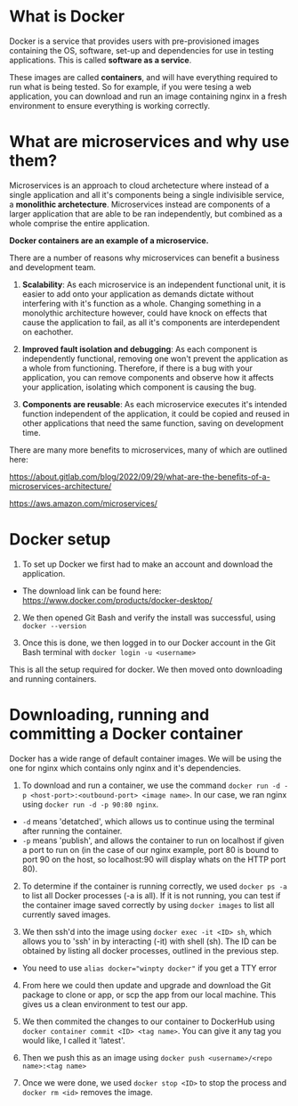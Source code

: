 # What is Docker

Docker is a service that provides users with pre-provisioned images containing the OS, software, set-up and dependencies for use in testing applications. This is called **software as a service**. 

These images are called **containers**, and will have everything required to run what is being tested. So for example, if you were tesing a web application, you can download and run an image containing nginx in a fresh environment to ensure everything is working correctly.

# What are microservices and why use them?

Microservices is an approach to cloud archetecture where instead of a single application and all it's components being a single indivisible service, a **monolithic archetecture**. Microservices instead are components of a larger application that are able to be ran independently, but combined as a whole comprise the entire application.

**Docker containers are an example of a microservice.**

There are a number of reasons why microservices can benefit a business and development team.

1. **Scalability**: As each microservice is an independent functional unit, it is easier to add onto your application as demands dictate without interfering with it's function as a whole. Changing something in a monolythic architecture however, could have knock on effects that cause the application to fail, as all it's components are interdependent on eachother.

2. **Improved fault isolation and debugging**: As each component is independently functional, removing one won't prevent the application as a whole from functioning. Therefore, if there is a bug with your application, you can remove components and observe how it affects your application, isolating which component is causing the bug. 

3. **Components are reusable**: As each microservice executes it's intended function independent of the application, it could be copied and reused in other applications that need the same function, saving on development time.

There are many more benefits to microservices, many of which are outlined here:

https://about.gitlab.com/blog/2022/09/29/what-are-the-benefits-of-a-microservices-architecture/

https://aws.amazon.com/microservices/

# Docker setup

1. To set up Docker we first had to make an account and download the application.
- The download link can be found here: https://www.docker.com/products/docker-desktop/

2. We then opened Git Bash and verify the install was successful, using `docker --version`

3. Once this is done, we then logged in to our Docker account in the Git Bash terminal with `docker login -u <username>`

This is all the setup required for docker. We then moved onto downloading and running containers.

# Downloading, running and committing a Docker container

Docker has a wide range of default container images. We will be using the one for nginx which contains only nginx and it's dependencies.

1. To download and run a container, we use the command `docker run -d -p <host-port>:<outbound-port> <image name>`. In our case, we ran nginx using `docker run -d -p 90:80 nginx`.
- `-d` means 'detatched', which allows us to continue using the terminal after running the container.
- `-p` means 'publish', and allows the container to run on localhost if given a port to run on (in the case of our nginx example, port 80 is bound to port 90 on the host, so localhost:90 will display whats on the HTTP port 80).

2. To determine if the container is running correctly, we used `docker ps -a` to list all Docker processes (-a is all). If it is not running, you can test if the container image saved correctly by using `docker images` to list all currently saved images.

3. We then ssh'd into the image using `docker exec -it <ID> sh`, which allows you to 'ssh' in by interacting (-it) with shell (sh). The ID can be obtained by listing all docker processes, outlined in the previous step.
- You need to use `alias docker="winpty docker"` if you get a TTY error

4. From here we could then update and upgrade and download the Git package to clone or app, or scp the app from our local machine. This gives us a clean environment to test our app.

5. We then commited the changes to our container to DockerHub using `docker container commit <ID> <tag name>`. You can give it any tag you would like, I called it 'latest'.

6. Then we push this as an image using `docker push <username>/<repo name>:<tag name>`

7. Once we were done, we used `docker stop <ID>` to stop the process and `docker rm <id>` removes the image.